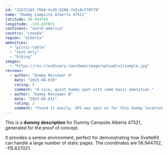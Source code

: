 ```yaml
---
id: "21672165-76b8-4cd5-8200-7e5c0cf70f79"
name: "Dummy Campsite Alberta 47521"
latitude: 56.944702
longitude: -115.637021
continent: "north-america"
country: "canada"
region: "alberta"
amenities:
  - "picnic-table"
  - "tent-only"
  - "hiking"
images:
  - "https://res.cloudinary.com/demo/image/upload/v1/sample.jpg"
reviews:
  - author: "Dummy Reviewer A"
    date: "2025-08-019"
    rating: 5
    comment: "A nice, quiet dummy spot with some basic amenities."
  - author: "Dummy Reviewer B"
    date: "2025-06-011"
    rating: 2
    comment: "Found it easily. GPS was spot on for this dummy location."
---
```


This is a **dummy description** for Dummy Campsite Alberta 47521, generated for the proof of concept.

It provides a serene environment, perfect for demonstrating how SvelteKit can handle a large number of static pages. The coordinates are 56.944702, -115.637021.
